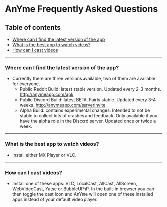 # AnYme Frequently Asked Questions

## Table of contents
  * [Where can I find the latest version of the app](#where-can-i-find-the-latest-version-of-the-app)
  * [What is the best app to watch videos?](#what-is-the-best-app-to-watch-videos)
  * [How can I cast videos](#how-can-i-cast-videos)
  
---

### Where can I find the latest version of the app?
  - Currently there are three versions available, two of them are available for everyone.
    - Public Reddit Build: latest stable version. Updated every 2-3 months. http://anymeapp.com/apk
    - Public Discord Build: latest BETA. Fairly stable. Updated every 3-4 weeks. http://anymeapp.com/serverinvite
    - Alpha Build: contains experimental changes. Intended to not be stable to collect lots of crashes and feedback. Only available if you have the alpha role in the Discord server. Updated once or twice a week.
    
---
    
### What is the best app to watch videos?
  - Install either MX Player or VLC.

---

### How can I cast videos?
  - Install one of these apps: VLC, LocalCast, AllCast, AllScreen, WebVideoCast, Yatse or BubbleUPnP. In the built-in browser you can then toggle the cast icon and AnYme will open one of these installed apps instead of your default video player.
